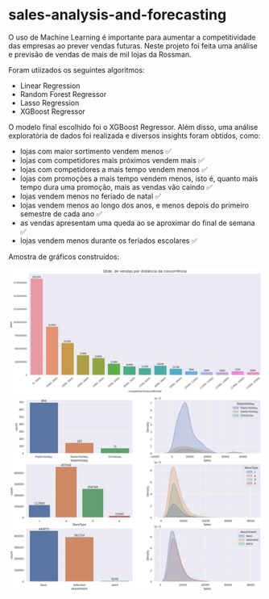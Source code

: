 # sales-analysis-and-forecasting
O uso de Machine Learning é importante para aumentar a competitividade das empresas ao prever vendas futuras. Neste projeto foi feita uma análise e previsão de vendas de mais de mil lojas da Rossman.

Foram utiizados os seguintes algoritmos:

- Linear Regression
- Random Forest Regressor
- Lasso Regression
- XGBoost Regressor

O modelo final escolhido foi o XGBoost Regressor. Além disso, uma análise exploratória de dados foi realizada e diversos insights foram obtidos, como:

- lojas com maior sortimento vendem menos ✅
-  lojas com competidores mais próximos vendem mais ✅
-  lojas com competidores a mais tempo vendem menos ✅
-  lojas com promoções a mais tempo vendem menos, isto é, quanto mais tempo dura uma promoção, mais as vendas vão caindo ✅
-  lojas vendem menos no feriado de natal ✅
-  lojas vendem menos ao longo dos anos, e menos depois do primeiro semestre de cada ano ✅
-  as vendas apresentam uma queda ao se aproximar do final de semana ✅
-  lojas vendem menos durante os feriados escolares ✅

Amostra de gráficos construídos:

<img width=800 src="./data/output2.png"/>
<img  width=600 src="./data/output.png"/>


